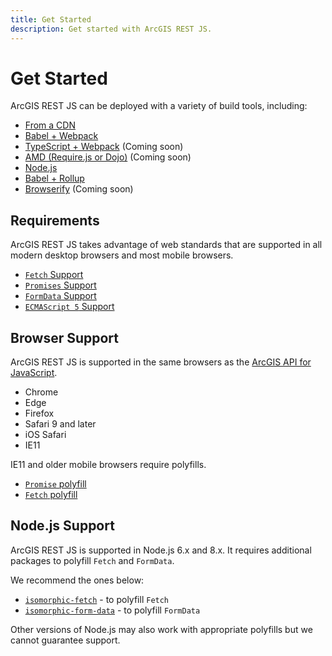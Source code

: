 ```yaml
---
title: Get Started
description: Get started with ArcGIS REST JS.
---
```


# Get Started

ArcGIS REST JS can be deployed with a variety of build tools, including:

* [From a CDN](./from-a-cdn/)
* [Babel + Webpack](./babel-and-webpack/)
* [TypeScript + Webpack](./typescript-and-webpack/) (Coming soon)
* [AMD (Require.js or Dojo)](amd-requirejs-dojo/) (Coming soon)
* [Node.js](./node/)
* [Babel + Rollup](./babel-and-rollup/)
* [Browserify](./browserify/) (Coming soon)

## Requirements

ArcGIS REST JS takes advantage of web standards that are supported in all modern desktop browsers and most mobile browsers.

* [`Fetch` Support](https://caniuse.com/#feat=fetch)
* [`Promises` Support](https://caniuse.com/#feat=promises)
* [`FormData` Support](https://caniuse.com/#feat=xhr2)
* [`ECMAScript 5` Support](https://caniuse.com/#feat=es5)

## Browser Support

ArcGIS REST JS is supported in the same browsers as the [ArcGIS API for JavaScript](https://developers.arcgis.com/javascript/latest/guide/system-requirements/index.html#supported-browsers).

* Chrome
* Edge
* Firefox
* Safari 9 and later
* iOS Safari
* IE11

IE11 and older mobile browsers require polyfills.

* [`Promise` polyfill](https://github.com/stefanpenner/es6-promise)
* [`Fetch` polyfill](https://github.com/matthew-andrews/isomorphic-fetch)

## Node.js Support

ArcGIS REST JS is supported in Node.js 6.x and 8.x. It requires additional packages to polyfill `Fetch` and `FormData`.

We recommend the ones below:

* [`isomorphic-fetch`](https://www.npmjs.com/package/isomorphic-fetch) - to polyfill `Fetch`
* [`isomorphic-form-data`](https://github.com/form-data/isomorphic-form-data) - to polyfill `FormData`

Other versions of Node.js may also work with appropriate polyfills but we cannot guarantee support.